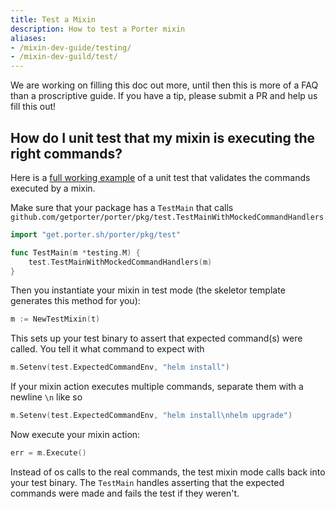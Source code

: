 ```yaml
---
title: Test a Mixin
description: How to test a Porter mixin
aliases:
- /mixin-dev-guide/testing/
- /mixin-dev-guild/test/
---
```


We are working on filling this doc out more, until then this is more of a FAQ than a proscriptive guide. If you have
a tip, please submit a PR and help us fill this out!

## How do I unit test that my mixin is executing the right commands?

Here is a [full working example][example] of a unit test that validates the commands executed by a mixin.

Make sure that your package has a `TestMain` that calls `github.com/getporter/porter/pkg/test.TestMainWithMockedCommandHandlers`

```go
import "get.porter.sh/porter/pkg/test"

func TestMain(m *testing.M) {
	test.TestMainWithMockedCommandHandlers(m)
}
```

Then you instantiate your mixin in test mode (the skeletor template generates this method for you):

```go
m := NewTestMixin(t)
```

This sets up your test binary to assert that expected command(s) were called. You tell it what command to expect with

```go
m.Setenv(test.ExpectedCommandEnv, "helm install")
```

If your mixin action executes multiple commands, separate them with a newline `\n` like so

```go
m.Setenv(test.ExpectedCommandEnv, "helm install\nhelm upgrade")
```

Now execute your mixin action:

```go
err = m.Execute()
```

Instead of os calls to the real commands, the test mixin mode calls back into your test binary. The `TestMain` handles
asserting that the expected commands were made and fails the test if they weren't.

[example]: https://github.com/getporter/gcloud-mixin/blob/v0.2.1-beta.1/pkg/gcloud/execute_test.go
